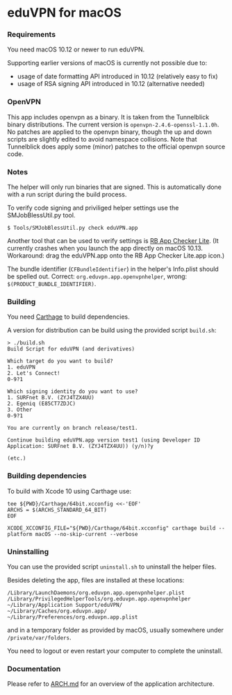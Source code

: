 # eduVPN for macOS

### Requirements

You need macOS 10.12 or newer to run eduVPN. 

Supporting earlier versions of macOS is currently not possible due to:

- usage of date formatting API introduced in 10.12 (relatively easy to fix)
- usage of RSA signing API introduced in 10.12 (alternative needed)

### OpenVPN

This app includes openvpn as a binary. It is taken from the Tunnelblick binary distributions. The current version is `openvpn-2.4.6-openssl-1.1.0h`. No patches are applied to the openvpn binary, though the up and down scripts are slightly edited to avoid namespace collisions. Note that Tunnelblick does apply some (minor) patches to the official openvpn source code.

### Notes

The helper will only run binaries that are signed. This is automatically done with a run script during the build process.

To verify code signing and priviliged helper settings use the SMJobBlessUtil.py tool.

    $ Tools/SMJobBlessUtil.py check eduVPN.app

Another tool that can be used to verify settings is [RB App Checker Lite](https://itunes.apple.com/nl/app/rb-app-checker-lite/id519421117?l=en&mt=12). (It currently crashes when you launch the app directly on macOS 10.13. Workaround: drag the eduVPN.app onto the RB App Checker Lite.app icon.)

The bundle identifier (`CFBundleIdentifier`) in the helper's Info.plist should be spelled out. Correct: `org.eduvpn.app.openvpnhelper`, wrong: `$(PRODUCT_BUNDLE_IDENTIFIER)`.

### Building

You need [Carthage](https://github.com/Carthage/Carthage) to build dependencies.

A version for distribution can be build using the provided script `build.sh`:

    > ./build.sh 
    Build Script for eduVPN (and derivatives)

    Which target do you want to build?
    1. eduVPN
    2. Let's Connect!
    0-9?1

    Which signing identity do you want to use?
    1. SURFnet B.V. (ZYJ4TZX4UU)
    2. Egeniq (E85CT7ZDJC)
    3. Other
    0-9?1

    You are currently on branch release/test1.

    Continue building eduVPN.app version test1 (using Developer ID Application: SURFnet B.V. (ZYJ4TZX4UU)) (y/n)?y
    
    (etc.)


### Building dependencies

To build with Xcode 10 using Carthage use:

    tee ${PWD}/Carthage/64bit.xcconfig <<-'EOF'
    ARCHS = $(ARCHS_STANDARD_64_BIT)
    EOF

    XCODE_XCCONFIG_FILE="${PWD}/Carthage/64bit.xcconfig" carthage build --platform macOS --no-skip-current --verbose

### Uninstalling

You can use the provided script `uninstall.sh` to uninstall the helper files.

Besides deleting the app, files are installed at these locations:

    /Library/LaunchDaemons/org.eduvpn.app.openvpnhelper.plist
    /Library/PrivilegedHelperTools/org.eduvpn.app.openvpnhelper
    ~/Library/Application Support/eduVPN/
    ~/Library/Caches/org.eduvpn.app/
    ~/Library/Preferences/org.eduvpn.app.plist
    
and in a temporary folder as provided by macOS, usually somewhere under `/private/var/folders`.

You need to logout or even restart your computer to complete the uninstall.

### Documentation

Please refer to [ARCH.md](ARCH.md) for an overview of the application architecture.
